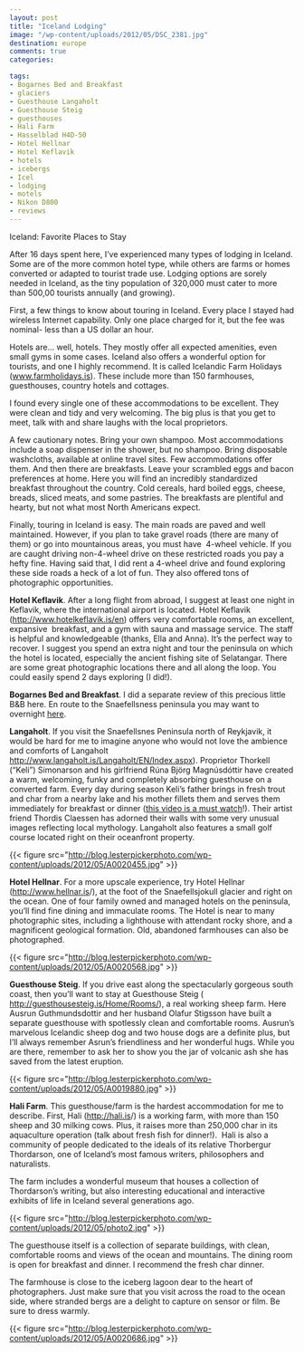 ```yaml
---
layout: post
title: "Iceland Lodging"
image: "/wp-content/uploads/2012/05/DSC_2381.jpg"
destination: europe
comments: true
categories:

tags:
- Bogarnes Bed and Breakfast
- glaciers
- Guesthouse Langaholt
- Guesthouse Steig
- guesthouses
- Hali Farm
- Hasselblad H4D-50
- Hotel Hellnar
- Hotel Keflavik
- hotels
- icebergs
- Icel
- lodging
- motels
- Nikon D800
- reviews
---
```

Iceland: Favorite Places to Stay

After 16 days spent here, I’ve experienced many types of lodging in Iceland. Some are of the more common hotel type, while others are farms or homes converted or adapted to tourist trade use. Lodging options are sorely needed in Iceland, as the tiny population of 320,000 must cater to more than 500,00 tourists annually (and growing).

First, a few things to know about touring in Iceland. Every place I stayed had wireless Internet capability. Only one place charged for it, but the fee was nominal- less than a US dollar an hour.

Hotels are… well, hotels. They mostly offer all expected amenities, even small gyms in some cases. Iceland also offers a wonderful option for tourists, and one I highly recommend. It is called Icelandic Farm Holidays (<a href="http://www.farmholidays.is">www.farmholidays.is</a>). These include more than 150 farmhouses, guesthouses, country hotels and cottages.

I found every single one of these accommodations to be excellent. They were clean and tidy and very welcoming. The big plus is that you get to meet, talk with and share laughs with the local proprietors.

A few cautionary notes. Bring your own shampoo. Most accommodations include a soap dispenser in the shower, but no shampoo. Bring disposable washcloths, available at online travel sites. Few accommodations offer them. And then there are breakfasts. Leave your scrambled eggs and bacon preferences at home. Here you will find an incredibly standardized breakfast throughout the country. Cold cereals, hard boiled eggs, cheese, breads, sliced meats, and some pastries. The breakfasts are plentiful and hearty, but not what most North Americans expect.

Finally, touring in Iceland is easy. The main roads are paved and well maintained. However, if you plan to take gravel roads (there are many of them) or go into mountainous areas, you must have  4-wheel vehicle. If you are caught driving non-4-wheel drive on these restricted roads you pay a hefty fine. Having said that, I did rent a 4-wheel drive and found exploring these side roads a heck of a lot of fun. They also offered tons of photographic opportunities.

<strong>Hotel Keflavik</strong>. After a long flight from abroad, I suggest at least one night in Keflavik, where the international airport is located. Hotel Keflavik (<a href="http://www.hotelkeflavik.is/en">http://www.hotelkeflavik.is/en</a>) offers very comfortable rooms, an excellent, expansive  breakfast, and a gym with sauna and massage service. The staff is helpful and knowledgeable (thanks, Ella and Anna). It’s the perfect way to recover. I suggest you spend an extra night and tour the peninsula on which the hotel is located, especially the ancient fishing site of Selatangar. There are some great photographic locations there and all along the loop. You could easily spend 2 days exploring (I did!).

<strong>Bogarnes Bed and Breakfast</strong>. I did a separate review of this precious little B&amp;B here. En route to the Snaefellsness peninsula you may want to overnight <a href="http://blog.lesterpickerphoto.com/2012/05/09/iceland-a-jewel-in-borgarnes/">here</a>.

<strong>Langaholt</strong>. If you visit the Snaefellsnes Peninsula north of Reykjavik, it would be hard for me to imagine anyone who would not love the ambience and comforts of Langaholt <a href="http://www.langaholt.is/Langaholt/EN/Index.aspx">http://www.langaholt.is/Langaholt/EN/Index.aspx</a>). Proprietor Thorkell (“Keli”) Simonarson and his girlfriend Rúna Björg Magnúsdóttir have created a warm, welcoming, funky and completely absorbing guesthouse on a converted farm. Every day during season Keli’s father brings in fresh trout and char from a nearby lake and his mother fillets them and serves them immediately for breakfast or dinner (<a href="http://youtu.be/1bSYaSZHzu4">this video is a must watch</a>!). Their artist friend Thordis Claessen has adorned their walls with some very unusual images reflecting local mythology. Langaholt also features a small golf course located right on their oceanfront property.

{{< figure src="http://blog.lesterpickerphoto.com/wp-content/uploads/2012/05/A0020455.jpg" >}}

<strong>Hotel Hellnar</strong>. For a more upscale experience, try Hotel Hellnar (<a href="http://www.hellnar.is">http://www.hellnar.is</a>/), at the foot of the Snaefellsjokull glacier and right on the ocean. One of four family owned and managed hotels on the peninsula, you’ll find fine dining and immaculate rooms. The Hotel is near to many photographic sites, including a lighthouse with attendant rocky shore, and a magnificent geological formation. Old, abandoned farmhouses can also be photographed.

{{< figure src="http://blog.lesterpickerphoto.com/wp-content/uploads/2012/05/A0020568.jpg" >}}

<strong>Guesthouse Steig</strong>. If you drive east along the spectacularly gorgeous south coast, then you’ll want to stay at Guesthouse Steig ( <a href="http://guesthousesteig.is/Home/Rooms/">http://guesthousesteig.is/Home/Rooms/</a>), a real working sheep farm. Here Ausrun Guthmundsdottir and her husband Olafur Stigsson have built a separate guesthouse with spotlessly clean and comfortable rooms. Ausrun’s marvelous Icelandic sheep dog and two house dogs are a definite plus, but I’ll always remember Asrun’s friendliness and her wonderful hugs. While you are there, remember to ask her to show you the jar of volcanic ash she has saved from the latest eruption.

{{< figure src="http://blog.lesterpickerphoto.com/wp-content/uploads/2012/05/A0019880.jpg" >}}

<strong>Hali Farm</strong>. This guesthouse/farm is the hardest accommodation for me to describe. First, Hali (<a href="http://hali.is">http://hali.is</a>/) is a working farm, with more than 150 sheep and 30 milking cows. Plus, it raises more than 250,000 char in its aquaculture operation (talk about fresh fish for dinner!).  Hali is also a community of people dedicated to the ideals of its relative Thorbergur Thordarson, one of Iceland’s most famous writers, philosophers and naturalists.

The farm includes a wonderful museum that houses a collection of Thordarson’s writing, but also interesting educational and interactive exhibits of life in Iceland several generations ago.

{{< figure src="http://blog.lesterpickerphoto.com/wp-content/uploads/2012/05/photo2.jpg" >}}

The guesthouse itself is a collection of separate buildings, with clean, comfortable rooms and views of the ocean and mountains. The dining room is open for breakfast and dinner. I recommend the fresh char dinner.

The farmhouse is close to the iceberg lagoon dear to the heart of photographers. Just make sure that you visit across the road to the ocean side, where stranded bergs are a delight to capture on sensor or film. Be sure to dress warmly.

{{< figure src="http://blog.lesterpickerphoto.com/wp-content/uploads/2012/05/A0020686.jpg" >}}
